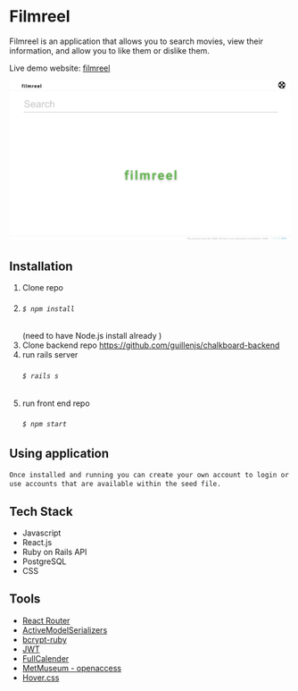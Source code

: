 # Filmreel

Filmreel is an application that allows you to search movies, view their information, and allow you to like them or dislike them.

Live demo website: [filmreel](https://reactrouter.com/web/guides/quick-start)

![Image Home Page](public/filmreel1.png)

## Installation

1. Clone repo 
2. ###### `$ npm install`
     (need to have Node.js install already )
3. Clone backend repo https://github.com/guillenjs/chalkboard-backend
4. run rails server 
    ###### `$ rails s`
5. run front end repo 
    ###### `$ npm start`

## Using application

    Once installed and running you can create your own account to login or use accounts that are available within the seed file.


## Tech Stack    
- Javascript
- React.js 
- Ruby on Rails API
- PostgreSQL
- CSS


## Tools
 - [React Router](https://reactrouter.com/web/guides/quick-start)
 - [ActiveModelSerializers](https://github.com/rails-api/active_model_serializers)
 - [bcrypt-ruby](https://github.com/codahale/bcrypt-ruby)
 - [JWT](https://github.com/jwt/ruby-jwt)
 - [FullCalender](https://github.com/fullcalendar/fullcalendar)
 - [MetMuseum - openaccess](https://github.com/metmuseum/openaccess)
 - [Hover.css](https://github.com/IanLunn/Hover)
